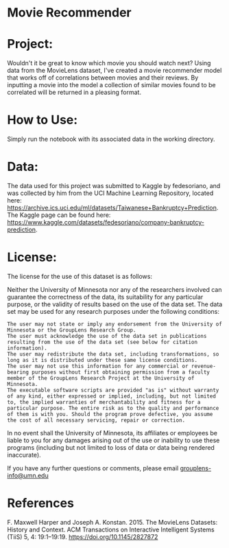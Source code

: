 # Movie Recommender

# Project: 
Wouldn't it be great to know which movie you should watch next? Using data from the MovieLens dataset, I've created a movie recommender model that works off of correlations between movies and their reviews.
By inputting a movie into the model a collection of similar movies found to be correlated will be returned in a pleasing format.

# How to Use:
Simply run the notebook with its associated data in the working directory. 

# Data:
The data used for this project was submitted to Kaggle by fedesoriano, and was collected by him from the UCI Machine Learning Repository, located here: https://archive.ics.uci.edu/ml/datasets/Taiwanese+Bankruptcy+Prediction. The Kaggle page can be found here: https://www.kaggle.com/datasets/fedesoriano/company-bankruptcy-prediction.

# License:
The license for the use of this dataset is as follows:

Neither the University of Minnesota nor any of the researchers involved can guarantee the correctness of the data, its suitability for any particular purpose, or the validity of results based on the use of the data set. The data set may be used for any research purposes under the following conditions:

    The user may not state or imply any endorsement from the University of Minnesota or the GroupLens Research Group.
    The user must acknowledge the use of the data set in publications resulting from the use of the data set (see below for citation information).
    The user may redistribute the data set, including transformations, so long as it is distributed under these same license conditions.
    The user may not use this information for any commercial or revenue-bearing purposes without first obtaining permission from a faculty member of the GroupLens Research Project at the University of Minnesota.
    The executable software scripts are provided "as is" without warranty of any kind, either expressed or implied, including, but not limited to, the implied warranties of merchantability and fitness for a particular purpose. The entire risk as to the quality and performance of them is with you. Should the program prove defective, you assume the cost of all necessary servicing, repair or correction.

In no event shall the University of Minnesota, its affiliates or employees be liable to you for any damages arising out of the use or inability to use these programs (including but not limited to loss of data or data being rendered inaccurate).

If you have any further questions or comments, please email grouplens-info@umn.edu

# References
F. Maxwell Harper and Joseph A. Konstan. 2015. The MovieLens Datasets: History and Context. ACM Transactions on Interactive Intelligent Systems (TiiS) 5, 4: 19:1–19:19. https://doi.org/10.1145/2827872
